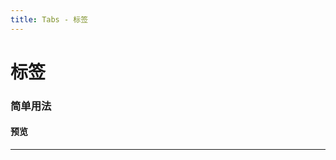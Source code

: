 ```yaml
---
title: Tabs - 标签
---
```


# 标签

### 简单用法

#### 预览

<hr><br>
<ClientOnly>
  <tabs-demo></tabs-demo>
</ClientOnly>
